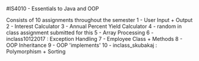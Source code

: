 #IS4010 - Essentials to Java and OOP

Consists of 10 assignments throughout the semester
1 - User Input + Output
2 - Interest Calculator
3 - Annual Percent Yield Calculator
4 - random in class assignment submitted for this
5 - Array Processing
6 - inclass10122017 : Exception Handling
7 - Employee Class + Methods
8 - OOP Inheritance
9 - OOP 'implements'
10 - inclass_skubakaj : Polymorphism + Sorting
